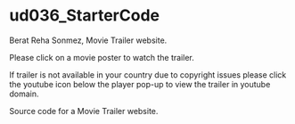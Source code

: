 # ud036_StarterCode

Berat Reha Sonmez, Movie Trailer website.

Please click on a movie poster to watch the trailer.

If trailer is not available in your country due to copyright issues please click the youtube icon below the player pop-up to view the trailer in youtube domain.

Source code for a Movie Trailer website.
